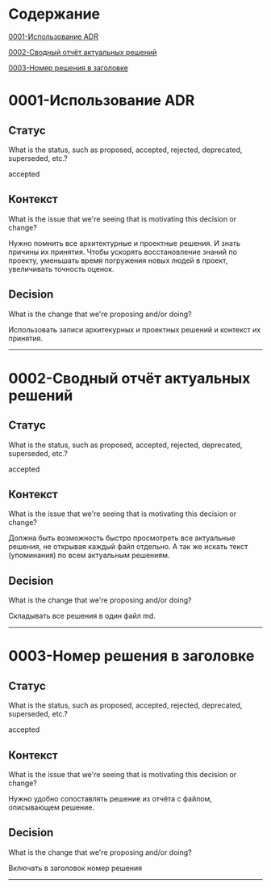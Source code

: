 # Содержание

[0001-Использование ADR](#0001-использование-adr)

[0002-Сводный отчёт актуальных решений](#0002-сводный-отчёт-актуальных-решений)

[0003-Номер решения в заголовке](#0003-номер-решения-в-заголовке)



# 0001-Использование ADR

## Статус

What is the status, such as proposed, accepted, rejected, deprecated, superseded, etc.?

accepted

## Контекст

What is the issue that we're seeing that is motivating this decision or change?

Нужно помнить все архитектурные и проектные решения. И знать причины их принятия. Чтобы ускорять восстановление знаний по проекту, уменьшать время погружения новых людей в проект, увеличивать точность оценок.

## Decision

What is the change that we're proposing and/or doing?

Использовать записи архитекурных и проектных решений и контекст их принятия.

-----

# 0002-Сводный отчёт актуальных решений

## Статус

What is the status, such as proposed, accepted, rejected, deprecated, superseded, etc.?

accepted

## Контекст

What is the issue that we're seeing that is motivating this decision or change?

Должна быть возможность быстро просмотреть все актуальные решения, не открывая каждый файл отдельно. А так же искать текст (упоминания) по всем актуальным решениям.

## Decision

What is the change that we're proposing and/or doing?

Складывать все решения в один файл md.

-----

# 0003-Номер решения в заголовке

## Статус

What is the status, such as proposed, accepted, rejected, deprecated, superseded, etc.?

accepted

## Контекст

What is the issue that we're seeing that is motivating this decision or change?

Нужно удобно сопоставлять решение из отчёта с файлом, описывающем решение.

## Decision

What is the change that we're proposing and/or doing?

Включать в заголовок номер решения

-----


